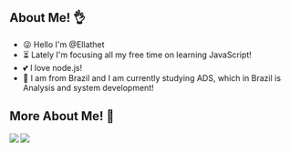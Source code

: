 
## About Me! 👌

- 😜 Hello I'm @Ellathet
- ⏳ Lately I'm focusing all my free time on learning JavaScript!
- 💕 I love node.js!
- 🎉 I am from Brazil and I am currently studying ADS, which in Brazil is Analysis and system development!

## More About Me! 🧨
  <div>
<a href="https://readme-stats-cfgj2cxdy.vercel.app/api?username=Ellathet&count_private=true&show_icons=true&theme=dracula">
  <img  align="left" src="https://readme-stats-cfgj2cxdy.vercel.app/api?username=CharalambosIoannou&count_private=true&show_icons=true&theme=dracula" />
</a>
<a href="https://readme-stats-cfgj2cxdy.vercel.app/api/top-langs/?username=Ellathet&hide=php&theme=dracula">
  <img align="left" src="https://readme-stats-cfgj2cxdy.vercel.app/api/top-langs/?username=CharalambosIoannou&hide=php&theme=dracula" />
</a>
</div>

<!---
Ellathet/Ellathet is a ✨ special ✨ repository because its `README.md` (this file) appears on your GitHub profile.
You can click the Preview link to take a look at your changes.
--->
